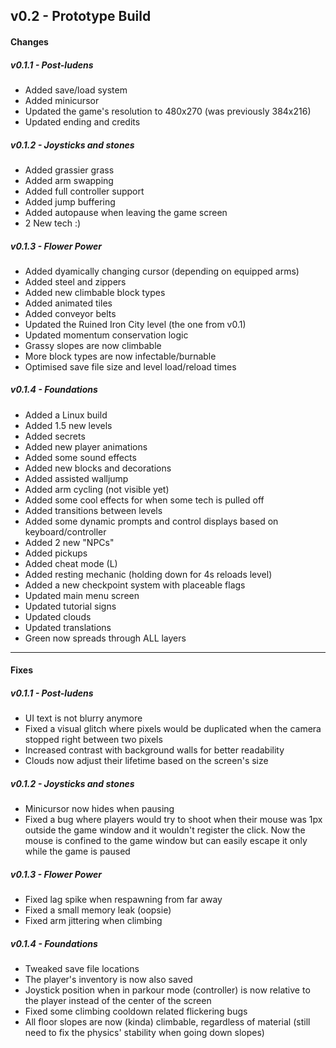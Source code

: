 ## v0.2 - Prototype Build

#### Changes

##### v0.1.1 - Post-ludens
- Added save/load system
- Added minicursor
- Updated the game's resolution to 480x270 (was previously 384x216)
- Updated ending and credits

##### v0.1.2 - Joysticks and stones
- Added grassier grass
- Added arm swapping
- Added full controller support
- Added jump buffering
- Added autopause when leaving the game screen
- 2 New tech :)

##### v0.1.3 - Flower Power
- Added dyamically changing cursor (depending on equipped arms)
- Added steel and zippers
- Added new climbable block types
- Added animated tiles
- Added conveyor belts
- Updated the Ruined Iron City level (the one from v0.1)
- Updated momentum conservation logic
- Grassy slopes are now climbable
- More block types are now infectable/burnable
- Optimised save file size and level load/reload times

##### v0.1.4 - Foundations
- Added a Linux build
- Added 1.5 new levels
- Added secrets
- Added new player animations
- Added some sound effects
- Added new blocks and decorations
- Added assisted walljump
- Added arm cycling (not visible yet)
- Added some cool effects for when some tech is pulled off
- Added transitions between levels
- Added some dynamic prompts and control displays based on keyboard/controller
- Added 2 new "NPCs"
- Added pickups
- Added cheat mode (L)
- Added resting mechanic (holding down for 4s reloads level)
- Added a new checkpoint system with placeable flags
- Updated main menu screen
- Updated tutorial signs
- Updated clouds
- Updated translations
- Green now spreads through ALL layers

---
#### Fixes

##### v0.1.1 - Post-ludens
- UI text is not blurry anymore
- Fixed a visual glitch where pixels would be duplicated when the camera stopped right between two pixels
- Increased contrast with background walls for better readability
- Clouds now adjust their lifetime based on the screen's size

##### v0.1.2 - Joysticks and stones
- Minicursor now hides when pausing
- Fixed a bug where players would try to shoot when their mouse was 1px outside the game window and it wouldn't register the click. Now the mouse is confined to the game window but can easily escape it only while the game is paused

##### v0.1.3 - Flower Power
- Fixed lag spike when respawning from far away
- Fixed a small memory leak (oopsie)
- Fixed arm jittering when climbing

##### v0.1.4 - Foundations
- Tweaked save file locations
- The player's inventory is now also saved
- Joystick position when in parkour mode (controller) is now relative to the player instead of the center of the screen
- Fixed some climbing cooldown related flickering bugs
- All floor slopes are now (kinda) climbable, regardless of material (still need to fix the physics' stability when going down slopes)







